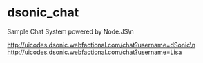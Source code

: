 dsonic_chat
===========

Sample Chat System powered by Node.JS\n

http://uicodes.dsonic.webfactional.com/chat?username=dSonic\n
http://uicodes.dsonic.webfactional.com/chat?username=Lisa
